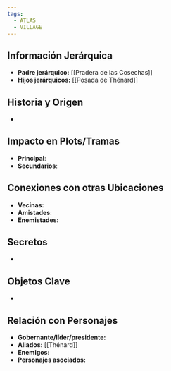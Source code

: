 ```yaml
---
tags:
  - ATLAS
  - VILLAGE
---
```

## Información Jerárquica
- **Padre jerárquico:** [[Pradera de las Cosechas]]
- **Hijos jerárquicos:** [[Posada de Thénard]]

## Historia y Origen
- 

## Impacto en Plots/Tramas 
- **Principal**: 
- **Secundarios**:

## Conexiones con otras Ubicaciones
- **Vecinas:**
- **Amistades**:
- **Enemistades:**

## Secretos 
- 

## Objetos Clave
- 

## Relación con Personajes 
- **Gobernante/líder/presidente:**
- **Aliados:** [[Thénard]]
- **Enemigos:**
- **Personajes asociados:**